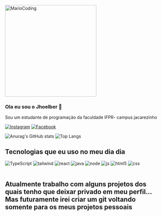 

<img style="align:center; width:auto; height:300px;" alt="MarioCoding" src="https://user-images.githubusercontent.com/74038190/225813708-98b745f2-7d22-48cf-9150-083f1b00d6c9.gif">


### Ola eu sou o Jhoelber 👋
 Sou um estudante de programação da faculdade IFPR- campus jacarezinho


[![Instagram](https://img.shields.io/badge/Instagram-E4405F?style=for-the-badge&logo=instagram&logoColor=white)](https://www.instagram.com/jhoelberlp)
[![Facebook](https://img.shields.io/badge/Facebook-1877F2?style=for-the-badge&logo=facebook&logoColor=white)](https://www.facebook.com/profile.php?id=61557315723920&mibextid=ZbWKwL)

![Anurag's GitHub stats](https://github-readme-stats.vercel.app/api?username=jhoelber&show_icons=true&theme=dracula)
![Top Langs](https://github-readme-stats.vercel.app/api/top-langs/?username=jhoelber&hide_progress=true)

###


## Tecnologias que eu uso no meu dia dia

<div style="display: inline_block"> 

<img style="align:center" alt="TypeScript" src="https://img.shields.io/badge/TypeScript-007ACC?style=for-the-badge&logo=typescript&logoColor=white">
<img style="align:center" alt="tailwind" src="https://img.shields.io/badge/Tailwind_CSS-38B2AC?style=for-the-badge&logo=tailwind-css&logoColor=white">
<img style="align:center" alt="react" src="https://img.shields.io/badge/React-20232A?style=for-the-badge&logo=react&logoColor=61DAFB">
<img style="align:center" alt="java" src="https://img.shields.io/badge/Java-ED8B00?style=for-the-badge&logo=openjdk&logoColor=white">
<img style="align:center" alt="node" src="https://img.shields.io/badge/Node.js-43853D?style=for-the-badge&logo=node.js&logoColor=white">
<img style="align:center" alt="js" src="https://img.shields.io/badge/JavaScript-F7DF1E?style=for-the-badge&logo=javascript&logoColor=black">
<img style="align:center" alt="html5" src="https://img.shields.io/badge/HTML-239120?style=for-the-badge&logo=html5&logoColor=white">
<img style="align:center" alt="css" src="https://img.shields.io/badge/CSS-239120?&style=for-the-badge&logo=css3&logoColor=white">

</div> <br>

## Atualmente trabalho com alguns projetos dos quais tenho que deixar privado em meu perfil... Mas futuramente irei criar um git voltando somente para os meus projetos pessoais




